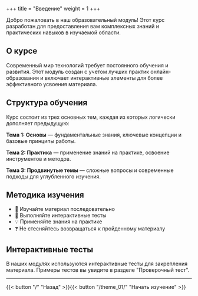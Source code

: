 +++
title = "Введение"
weight = 1
+++

Добро пожаловать в наш образовательный модуль! Этот курс разработан для предоставления вам комплексных знаний и практических навыков в изучаемой области.

## О курсе

Современный мир технологий требует постоянного обучения и развития. Этот модуль создан с учетом лучших практик онлайн-образования и включает интерактивные элементы для более эффективного усвоения материала.

## Структура обучения

Курс состоит из трех основных тем, каждая из которых логически дополняет предыдущую:

**Тема 1: Основы** — фундаментальные знания, ключевые концепции и базовые принципы работы.

**Тема 2: Практика** — применение знаний на практике, освоение инструментов и методов.

**Тема 3: Продвинутые темы** — сложные вопросы и современные подходы для углубленного изучения.

## Методика изучения

- 📖 Изучайте материал последовательно
- 🎯 Выполняйте интерактивные тесты
- 💡 Применяйте знания на практике
- ❓ Не стесняйтесь возвращаться к пройденному материалу

## Интерактивные тесты

В наших модулях используются интерактивные тесты для закрепления материала. Примеры тестов вы увидите в разделе "Проверочный тест".

---

{{< button "/" "Назад" >}}{{< button "/theme_01/" "Начать изучение" >}}